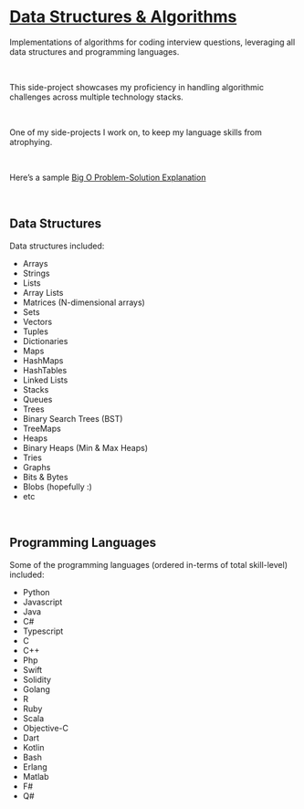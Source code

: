 

# [Data Structures & Algorithms](#)

Implementations of algorithms for coding interview questions, leveraging all data structures and programming languages.

<br />

This side-project showcases my proficiency in handling algorithmic challenges across multiple technology stacks.

<br />

One of my side-projects I work on, to keep my language skills from atrophying.

<br />

Here’s a sample [Big O Problem-Solution Explanation](https://docs.google.com/document/d/1KWwbliK1PYVXpt_njYhlCq8t373SC78eb_XJdECacTQ/edit?usp=sharing)

<br />

## Data Structures

Data structures included:

- Arrays
- Strings
- Lists
- Array Lists
- Matrices (N-dimensional arrays)
- Sets
- Vectors
- Tuples
- Dictionaries
- Maps
- HashMaps
- HashTables
- Linked Lists
- Stacks
- Queues
- Trees
- Binary Search Trees (BST)
- TreeMaps
- Heaps
- Binary Heaps (Min & Max Heaps)
- Tries
- Graphs
- Bits & Bytes
- Blobs (hopefully :)
- etc

<br />

## Programming Languages

Some of the programming languages (ordered in-terms of total skill-level) included:

- Python
- Javascript
- Java
- C#
- Typescript
- C
- C++
- Php
- Swift
- Solidity
- Golang
- R
- Ruby
- Scala
- Objective-C
- Dart
- Kotlin
- Bash
- Erlang
- Matlab
- F#
- Q#